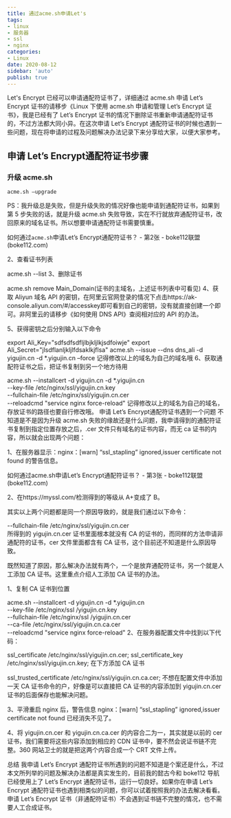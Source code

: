 ```yaml
---
title: 通过acme.sh申请Let's
tags:
- linux
- 服务器
- ssl
- nginx
categories:
- Linux
date: 2020-08-12
sidebar: 'auto'
publish: true
---
```

Let's Encrypt 已经可以申请通配符证书了，详细通过 acme.sh 申请 Let’s Encrypt 证书的请移步《Linux 下使用 acme.sh 申请和管理 Let’s Encrypt 证书》，我是已经有了 Let’s Encrypt 证书的情况下删除证书重新申请通配符证书的，不过方法都大同小异。在这次申请 Let’s Encrypt 通配符证书的时候也遇到一些问题，现在将申请的过程及问题解决办法记录下来分享给大家，以便大家参考。

<!-- more -->

## 申请 Let’s Encrypt通配符证书步骤
### 升级 acme.sh
```shell
acme.sh –upgrade
```
PS：我升级总是失败，但是升级失败的情况好像也能申请到通配符证书，如果到第 5 步失败的话，就是升级 acme.sh 失败导致，实在不行就放弃通配符证书，改回原来的域名证书。所以想要申请通配符证书需要慎重。

如何通过`acme.sh`申请Let’s Encrypt通配符证书？ - 第2张 - boke112联盟(boke112.com)

2、查看证书列表

acme.sh --list
3、删除证书

acme.sh remove Main_Domain(证书的主域名，上述证书列表中可看见)
4、获取 Aliyun 域名 API 的密钥，在阿里云官网登录的情况下点击https://ak-console.aliyun.com/#/accesskey即可看到自己的密钥，没有就直接创建一个即可。非阿里云的请移步《如何使用 DNS API》查阅相对应的 API 的办法。

5、获得密钥之后分别输入以下命令

export Ali_Key="sdfsdfsdfljlbjkljlkjsdfoiwje"
export Ali_Secret="jlsdflanljkljlfdsaklkjflsa"
acme.sh --issue --dns dns_ali -d yigujin.cn -d *.yigujin.cn –force
记得修改以上的域名为自己的域名哦
6、获取通配符证书之后，把证书复制到另一个地方待用

acme.sh --installcert -d yigujin.cn -d *.yigujin.cn \
--key-file  /etc/nginx/ssl/yigujin.cn.key  \
--fullchain-file /etc/nginx/ssl/yigujin.cn.cer \
--reloadcmd  "service nginx force-reload"
记得修改以上的域名为自己的域名，存放证书的路径也要自行修改哦。
申请 Let’s Encrypt通配符证书遇到一个问题
不知道是不是因为升级 acme.sh 失败的缘故还是什么问题，我申请得到的通配符证书复制到指定位置存放之后，.cer 文件只有域名的证书内容，而无 ca 证书的内容，所以就会出现两个问题：

1、在服务器显示：nginx：[warn] “ssl_stapling” ignored,issuer certificate not found 的警告信息。

如何通过acme.sh申请Let’s Encrypt通配符证书？ - 第3张 - boke112联盟(boke112.com)

2、在https://myssl.com/检测得到的等级从 A+变成了 B。

其实以上两个问题都是同一个原因导致的，就是我们通过以下命令：

--fullchain-file /etc/nginx/ssl/yigujin.cn.cer \
所得到的 yigujin.cn.cer 证书里面根本就没有 CA 的证书的，而同样的方法申请非通配符的证书，cer 文件里面都含有 CA 证书，这个目前还不知道是什么原因导致。

既然知道了原因，那么解决办法就有两个，一个是放弃通配符证书，另一个就是人工添加 CA 证书。这里重点介绍人工添加 CA 证书的办法。

1、复制 CA 证书到位置

acme.sh --installcert -d yigujin.cn -d *.yigujin.cn \
--key-file  /etc/nginx/ssl /yigujin.cn.key  \
--fullchain-file /etc/nginx/ssl /yigujin.cn.cer \
--ca-file /etc/nginx/ssl/yigujin.cn.ca.cer \
--reloadcmd  "service nginx force-reload"
2、在服务器配置文件中找到以下代码：

ssl_certificate /etc/nginx/ssl/yigujin.cn.cer;
ssl_certificate_key  /etc/nginx/ssl/yigujin.cn.key;
在下方添加 CA 证书

ssl_trusted_certificate /etc/nginx/ssl/yigujin.cn.ca.cer;
不想在配置文件中添加一天 CA 证书命令的户，好像是可以直接把 CA 证书的内容添加到 yigujin.cn.cer 证书的后面保存也能解决问题。


 
3、平滑重启 nginx 后，警告信息 nginx：[warn] “ssl_stapling” ignored,issuer certificate not found 已经消失不见了。

4、将 yigujin.cn.cer 和 yigujin.cn.ca.cer 的内容合二为一，其实就是以前的 cer 证书，我们需要将这些内容添加到相应的 CDN 证书中，要不然会说证书链不完整。360 网站卫士的就是把这两个内容合成一个 CRT 文件上传。

总结
我申请 Let’s Encrypt 通配符证书所遇到的问题不知道是个案还是什么，不过本文所列举的问题及解决办法都是真实发生的，目前我的懿古今和 boke112 导航已经使用上了 Let’s Encrypt 通配符证书，运行一切良好。如果你在申请 Let’s Encrypt 通配符证书也遇到相类似的问题，你可以试着按照我的办法去解决看看。申请 Let’s Encrypt 证书（非通配符证书）不会遇到证书链不完整的情况，也不需要人工合成证书。
